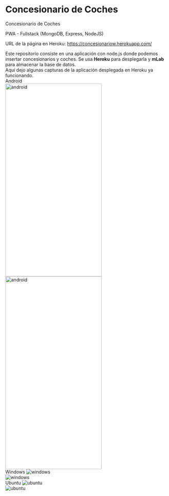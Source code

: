# Concesionario de Coches
Concesionario de Coches

PWA - Fullstack (MongoDB, Express, NodeJS)

URL de la página en Heroku: https://concesionariow.herokuapp.com/

Este repositorio consiste en una aplicación con node.js donde podemos insertar concesionarios y coches. Se usa **Heroku** para desplegarla y **mLab** para almacenar la base de datos.  
Aquí dejo algunas capturas de la aplicación desplegada en Heroku ya funcionando.  
  Android  
<img src="https://www.upload.ee/image/9697016/android1.jpg" alt="android" width="300" height="600" />  
<img src="https://www.upload.ee/image/9697015/android.jpg" alt="android" width="300" height="600" />  
  Windows  <img src="https://www.upload.ee/image/9697009/windows101.jpg" alt="windows" />  
<img src="https://www.upload.ee/image/9697007/windows10.jpg" alt="windows" />  
  Ubuntu  <img src="https://www.upload.ee/image/9696989/ubuntu.jpg" alt="ubuntu" />  
<img src="https://www.upload.ee/image/9697002/ubuntu1.jpg" alt="ubuntu" />
